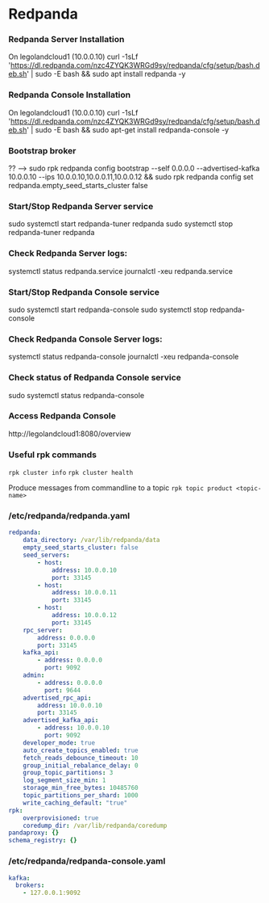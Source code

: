 # Redpanda

### Redpanda Server Installation
On legolandcloud1 (10.0.0.10)
curl -1sLf 'https://dl.redpanda.com/nzc4ZYQK3WRGd9sy/redpanda/cfg/setup/bash.deb.sh' | sudo -E bash && sudo apt install redpanda -y

### Redpanda Console Installation
On legolandcloud1 (10.0.0.10)
curl -1sLf 'https://dl.redpanda.com/nzc4ZYQK3WRGd9sy/redpanda/cfg/setup/bash.deb.sh' | sudo -E bash && sudo apt-get install redpanda-console -y

### Bootstrap broker
?? --> sudo rpk redpanda config bootstrap --self 0.0.0.0 --advertised-kafka 10.0.0.10 --ips 10.0.0.10,10.0.0.11,10.0.0.12 && sudo rpk redpanda config set redpanda.empty_seed_starts_cluster false

### Start/Stop Redpanda Server service
sudo systemctl start redpanda-tuner redpanda
sudo systemctl stop redpanda-tuner redpanda

### Check Redpanda Server logs:
systemctl status redpanda.service
journalctl -xeu redpanda.service

### Start/Stop Redpanda Console service
sudo systemctl start redpanda-console
sudo systemctl stop redpanda-console

### Check Redpanda Console Server logs:
systemctl status redpanda-console
journalctl -xeu redpanda-console

### Check status of Redpanda Console service
sudo systemctl status redpanda-console

### Access Redpanda Console
http://legolandcloud1:8080/overview

### Useful rpk commands

`rpk cluster info`
`rpk cluster health`

Produce messages from commandline to a topic
`rpk topic product <topic-name>`

### /etc/redpanda/redpanda.yaml

```yaml
redpanda:
    data_directory: /var/lib/redpanda/data
    empty_seed_starts_cluster: false
    seed_servers:
        - host:
            address: 10.0.0.10
            port: 33145
        - host:
            address: 10.0.0.11
            port: 33145
        - host:
            address: 10.0.0.12
            port: 33145
    rpc_server:
        address: 0.0.0.0
        port: 33145
    kafka_api:
        - address: 0.0.0.0
          port: 9092
    admin:
        - address: 0.0.0.0
          port: 9644
    advertised_rpc_api:
        address: 10.0.0.10
        port: 33145
    advertised_kafka_api:
        - address: 10.0.0.10
          port: 9092
    developer_mode: true
    auto_create_topics_enabled: true
    fetch_reads_debounce_timeout: 10
    group_initial_rebalance_delay: 0
    group_topic_partitions: 3
    log_segment_size_min: 1
    storage_min_free_bytes: 10485760
    topic_partitions_per_shard: 1000
    write_caching_default: "true"
rpk:
    overprovisioned: true
    coredump_dir: /var/lib/redpanda/coredump
pandaproxy: {}
schema_registry: {}
```

### /etc/redpanda/redpanda-console.yaml

```yaml
kafka:
  brokers:
    - 127.0.0.1:9092
```
